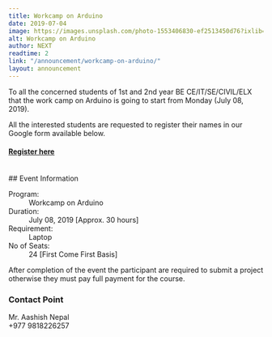 ```yaml
---
title: Workcamp on Arduino
date: 2019-07-04
image: https://images.unsplash.com/photo-1553406830-ef2513450d76?ixlib=rb-1.2.1&ixid=eyJhcHBfaWQiOjEyMDd9&auto=format&fit=crop&w=1455&h=970
alt: Workcamp on Arduino
author: NEXT
readtime: 2
link: "/announcement/workcamp-on-arduino/"
layout: announcement
---
```


To all the concerned students of 1st and 2nd year BE CE/IT/SE/CIVIL/ELX that the work
camp on Arduino is going to start from Monday (July 08, 2019).

All the interested students are requested to register their names in our Google form
available below.

<div class="c-ribbon">
                      <h4 class="c-ribbon__text" ><a class="c-link c-link--anim c-link--outbound" target="_blank" rel="noreferrer noopener" href="https://forms.gle/tZpao38qENdPTbzRA">Register here</a>
                      </h4>
</div>
<br />
## Event Information
<dl>
  <dt>Program:</dt>
  <dd>Workcamp on Arduino</dd>
  <dt>Duration:</dt>
  <dd>July 08, 2019 [Approx. 30 hours]</dd>
  <dt>Requirement:</dt>
  <dd>Laptop</dd>
    <dt>No of Seats:</dt>
  <dd>24 [First Come First Basis]</dd>
</dl>

After completion of the event the participant are required to 
submit a project otherwise they must pay full payment for the course.

### Contact Point
Mr. Aashish Nepal <br />
+977 9818226257